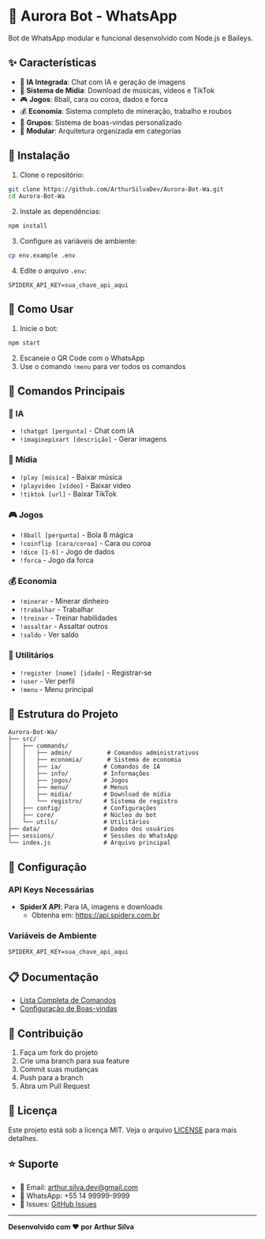 # 🤖 Aurora Bot - WhatsApp

Bot de WhatsApp modular e funcional desenvolvido com Node.js e Baileys.

## ✨ Características

- 🤖 **IA Integrada**: Chat com IA e geração de imagens
- 🎵 **Sistema de Mídia**: Download de músicas, vídeos e TikTok
- 🎮 **Jogos**: 8ball, cara ou coroa, dados e forca
- 💰 **Economia**: Sistema completo de mineração, trabalho e roubos
- 👥 **Grupos**: Sistema de boas-vindas personalizado
- 🔧 **Modular**: Arquitetura organizada em categorias

## 🚀 Instalação

1. Clone o repositório:
```bash
git clone https://github.com/ArthurSilvaDev/Aurora-Bot-Wa.git
cd Aurora-Bot-Wa
```

2. Instale as dependências:
```bash
npm install
```

3. Configure as variáveis de ambiente:
```bash
cp env.example .env
```

4. Edite o arquivo `.env`:
```env
SPIDERX_API_KEY=sua_chave_api_aqui
```

## 📱 Como Usar

1. Inicie o bot:
```bash
npm start
```

2. Escaneie o QR Code com o WhatsApp
3. Use o comando `!menu` para ver todos os comandos

## 🎯 Comandos Principais

### 🤖 IA
- `!chatgpt [pergunta]` - Chat com IA
- `!imaginepixart [descrição]` - Gerar imagens

### 🎵 Mídia
- `!play [música]` - Baixar música
- `!playvideo [vídeo]` - Baixar vídeo
- `!tiktok [url]` - Baixar TikTok

### 🎮 Jogos
- `!8ball [pergunta]` - Bola 8 mágica
- `!coinflip [cara/coroa]` - Cara ou coroa
- `!dice [1-6]` - Jogo de dados
- `!forca` - Jogo da forca

### 💰 Economia
- `!minerar` - Minerar dinheiro
- `!trabalhar` - Trabalhar
- `!treinar` - Treinar habilidades
- `!assaltar` - Assaltar outros
- `!saldo` - Ver saldo

### 🔧 Utilitários
- `!register [nome] [idade]` - Registrar-se
- `!user` - Ver perfil
- `!menu` - Menu principal

## 📁 Estrutura do Projeto

```
Aurora-Bot-Wa/
├── src/
│   ├── commands/
│   │   ├── admin/          # Comandos administrativos
│   │   ├── economia/       # Sistema de economia
│   │   ├── ia/            # Comandos de IA
│   │   ├── info/          # Informações
│   │   ├── jogos/         # Jogos
│   │   ├── menu/          # Menus
│   │   ├── midia/         # Download de mídia
│   │   └── registro/      # Sistema de registro
│   ├── config/            # Configurações
│   ├── core/              # Núcleo do bot
│   └── utils/             # Utilitários
├── data/                  # Dados dos usuários
├── sessions/              # Sessões do WhatsApp
└── index.js               # Arquivo principal
```

## 🔧 Configuração

### API Keys Necessárias

- **SpiderX API**: Para IA, imagens e downloads
  - Obtenha em: https://api.spiderx.com.br

### Variáveis de Ambiente

```env
SPIDERX_API_KEY=sua_chave_api_aqui
```

## 📋 Documentação

- [Lista Completa de Comandos](COMANDOS.md)
- [Configuração de Boas-vindas](WELCOME_SETUP.md)

## 🤝 Contribuição

1. Faça um fork do projeto
2. Crie uma branch para sua feature
3. Commit suas mudanças
4. Push para a branch
5. Abra um Pull Request

## 📄 Licença

Este projeto está sob a licença MIT. Veja o arquivo [LICENSE](LICENSE) para mais detalhes.

## ⭐ Suporte

- 📧 Email: arthur.silva.dev@gmail.com
- 💬 WhatsApp: +55 14 99999-9999
- 🐛 Issues: [GitHub Issues](https://github.com/ArthurSilvaDev/Aurora-Bot-Wa/issues)

---

**Desenvolvido com ❤️ por Arthur Silva** 